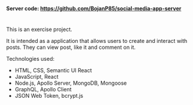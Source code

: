 #### Server code: https://github.com/BojanP85/social-media-app-server
#

This is an exercise project.

It is intended as a application that allows users to create and interact with posts. They can view post, like it and comment on it.

Technologies used:
- HTML, CSS, Semantic UI React
- JavaScript, React
- Node.js, Apollo Server, MongoDB, Mongoose
- GraphQL, Apollo Client
- JSON Web Token, bcrypt.js
